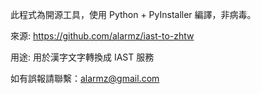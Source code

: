 此程式為開源工具，使用 Python + PyInstaller 編譯，非病毒。

來源: https://github.com/alarmz/iast-to-zhtw

用途: 用於漢字文字轉換成 IAST 服務

如有誤報請聯繫：alarmz@gmail.com
